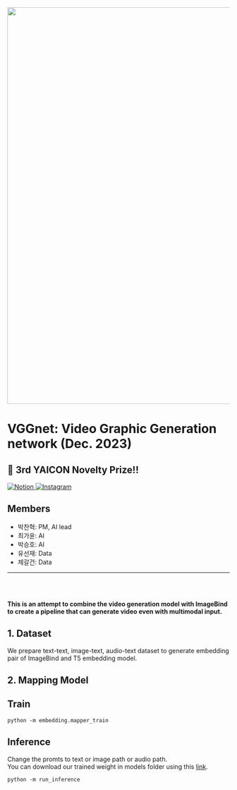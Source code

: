 <img src="https://github.com/devch1013/YAICON-VGGnet/assets/92439610/0ce35aae-3e19-4a7c-9ea2-0fd8434a6edb" width = "900" >

# VGGnet: Video Graphic Generation network (Dec. 2023)

## 🥉 3rd YAICON Novelty Prize!!
<a href="https://y-ai.notion.site/VGGNet-c23ed35acaee4e13b2c088dce67d0cad">
    <img src="https://img.shields.io/badge/Notion-000000?style=for-the-badge&logo=notion" alt="Notion" />
</a>  
<a href="https://www.instagram.com/p/C0gditMvuZ2/?utm_source=ig_web_copy_link&igsh=MzRlODBiNWFlZA==">
    <img src="https://img.shields.io/badge/Instagram-E4405F?style=for-the-badge&logo=instagram" alt="Instagram" />
</a> 

## Members 
- 박찬혁: PM, AI lead
- 최가윤: AI
- 박승호: AI 
- 유선재: Data
- 제갈건: Data
  
---
</br>
</br>

**This is an attempt to combine the video generation model with ImageBind to create a pipeline that can generate video even with multimodal input.**

## 1. Dataset
We prepare text-text, image-text, audio-text dataset to generate embedding pair of ImageBind and T5 embedding model.


## 2. Mapping Model

## Train
```
python -m embedding.mapper_train
```

## Inference
Change the promts to text or image path or audio path.  
You can download our trained weight in models folder using this [link](https://huggingface.co/devch1013/VGGnet/tree/main).
```
python -m run_inference
```








